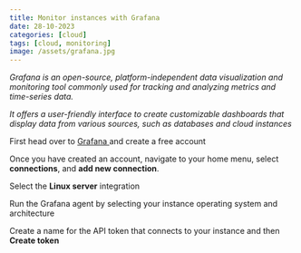 ```yaml
---
title: Monitor instances with Grafana
date: 28-10-2023
categories: [cloud]
tags: [cloud, monitoring]
image: /assets/grafana.jpg
---
```



*Grafana is an open-source, platform-independent data visualization and monitoring 
tool commonly used for tracking and analyzing metrics and time-series data.*

*It offers a user-friendly interface to create customizable dashboards that 
display data from various sources, such as databases and cloud instances* 


First head over to <a href="https://grafana.com/" target="_blank">Grafana </a> and create a free account

Once you have created an account, navigate to your home menu, select **connections**, and **add new connection**.

Select the **Linux server** integration

Run the Grafana agent by selecting your instance operating system and architecture

Create a name for the API token that connects to your instance and then **Create token**


